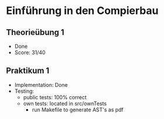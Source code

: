 Einführung in den Compierbau
============================

Theorieübung 1
---------------
- Done
- Score: 31/40

Praktikum 1
------------
- Implementation: Done
- Testing:
	- public tests: 100% correct
	- own tests: located in src/ownTests
	    - run Makefile to generate AST's as pdf
	
